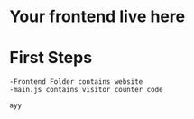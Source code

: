 # Your frontend live here
# First Steps
    -Frontend Folder contains website
    -main.js contains visitor counter code

```js
ayy
```

